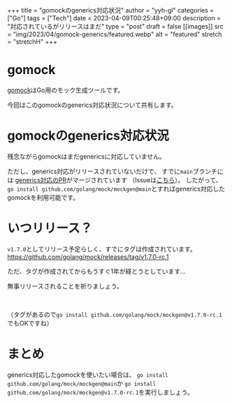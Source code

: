 +++
title = "gomockのgenerics対応状況"
author = "yyh-gl"
categories = ["Go"]
tags = ["Tech"]
date = 2023-04-09T00:25:48+09:00
description = "対応されているがリリースはまだ"
type = "post"
draft = false
[[images]]
  src = "img/2023/04/gomock-generics/featured.webp"
  alt = "featured"
  stretch = "stretchH"
+++

# gomock

[gomock](https://github.com/golang/mock)はGo用のモック生成ツールです。

今回はこのgomockのgenerics対応状況について共有します。

# gomockのgenerics対応状況

残念ながらgomockはまだgenericsに対応していません。

ただし、generics対応がリリースされていないだけで、
すでに`main`ブランチには
[generics対応のPR](https://github.com/golang/mock/pull/640)がマージされています
（Issueは[こちら](https://github.com/golang/mock/issues/621)）。
したがって、`go install github.com/golang/mock/mockgen@main`とすればgenerics対応したgomockを利用可能です。

# いつリリース？

`v1.7.0`としてリリース予定らしく、すでにタグは作成されています。
https://github.com/golang/mock/releases/tag/v1.7.0-rc.1

ただ、タグが作成されてからもうすぐ1年が経とうとしています…

無事リリースされることを祈りましょう。

<br>

（タグがあるので`go install github.com/golang/mock/mockgen@v1.7.0-rc.1`でもOKですね）


# まとめ

<!-- textlint-disable ja-technical-writing/sentence-length -->

generics対応したgomockを使いたい場合は、
`go install github.com/golang/mock/mockgen@main`か
`go install github.com/golang/mock/mockgen@v1.7.0-rc.1`を実行しましょう。

<!-- textlint-enable ja-technical-writing/sentence-length -->
